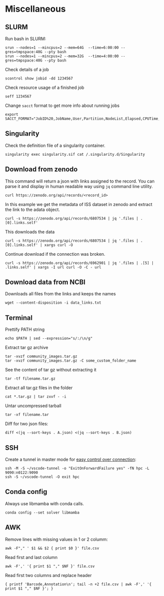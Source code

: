 # Miscellaneous

## SLURM
Run bash in SLURM:
```
srun --nodes=1 --mincpus=2 --mem=64G  --time=6:00:00 --gres=tmpspace:40G --pty bash
srun --nodes=1 --mincpus=2 --mem=32G  --time=4:00:00 --gres=tmpspace:40G --pty bash
```
Check details of a job
```
scontrol show jobid -dd 1234567
```
Check resource usage of a finished job
```
seff 1234567
```
Change `sacct` format to get more info about running jobs
```
export SACCT_FORMAT="JobID%20,JobName,User,Partition,NodeList,Elapsed,CPUTime,MaxRSS,State,AllocTRES%32"
```

## Singularity
Check the definition file of a singularity container.
```
singularity exec singularity.sif cat /.singularity.d/Singularity
```


## Download from zenodo
This command will return a json with links assigned to the record. You can parse it and display in human readable way using `jq` command line utility.
```
curl https://zenodo.org/api/records/<record_id>
```
In this example we get the metadata of ISS dataset in zenodo and extract the link to the adata object.
```
curl -s https://zenodo.org/api/records/6807534 | jq '.files | .[0].links.self'
```
This downloads the data
```
curl -s https://zenodo.org/api/records/6807534 | jq '.files | .[0].links.self' | xargs curl -O
```
Continue download if the connection was broken.
```
curl -s https://zenodo.org/api/records/6962901 | jq '.files | .[5] | .links.self' | xargs -I url curl -O -C - url
```

## Download data from NCBI
Downloads all files from the links and keeps the names
```
wget --content-disposition -i data_links.txt
```

## Terminal 

Prettify PATH string
```
echo $PATH | sed --expression="s/:/\n/g"
```
Extract tar gz archive
```
tar -xvzf community_images.tar.gz
tar -xvzf community_images.tar.gz -C some_custom_folder_name
```
See the content of tar gz without extracting it
```
tar -tf filename.tar.gz
```
Extract all tar.gz files in the folder
```
cat *.tar.gz | tar zxvf - -i
```
Untar uncompressed tarball
```
tar -xf filename.tar
```
Diff for two json files:
```
diff <(jq --sort-keys . A.json) <(jq --sort-keys . B.json)
```

## SSH
Create a tunnel in master mode for [easy control over connection](https://stackoverflow.com/questions/67494107/how-do-i-properly-open-a-ssh-tunnel-in-the-background):
```
ssh -M -S ~/vscode-tunnel -o "ExitOnForwardFailure yes" -fN hpc -L 9090:n0122:9090
ssh -S ~/vscode-tunnel -O exit hpc
```

## Conda config
Always use libmamba with conda calls.
```
conda config --set solver libmamba
```

## AWK
Remove lines with missing values in 1 or 2 columm:
```
awk -F"," ' $1 && $2 { print $0 }' file.csv
```
Read first and last column
```
awk -F',' '{ print $1 "," $NF }' file.csv
```
Read first two columns and replace header
```
{ printf 'Barcode,Annotation\n'; tail -n +2 file.csv | awk -F',' '{ print $1 "," $NF }'; }
```
